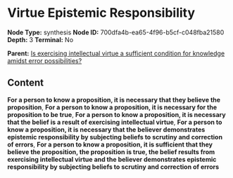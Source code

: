 # Virtue Epistemic Responsibility

**Node Type:** synthesis
**Node ID:** 700dfa4b-ea65-4f96-b5cf-c048fba21580
**Depth:** 3
**Terminal:** No

**Parent:** [Is exercising intellectual virtue a sufficient condition for knowledge amidst error possibilities?](is-exercising-intellectual-virtue-a-sufficient-condition-for-knowledge-amidst-error-possibilities.md)

## Content

**For a person to know a proposition, it is necessary that they believe the proposition**, **For a person to know a proposition, it is necessary for the proposition to be true**, **For a person to know a proposition, it is necessary that the belief is a result of exercising intellectual virtue**, **For a person to know a proposition, it is necessary that the believer demonstrates epistemic responsibility by subjecting beliefs to scrutiny and correction of errors**, **For a person to know a proposition, it is sufficient that they believe the proposition, the proposition is true, the belief results from exercising intellectual virtue and the believer demonstrates epistemic responsibility by subjecting beliefs to scrutiny and correction of errors**
